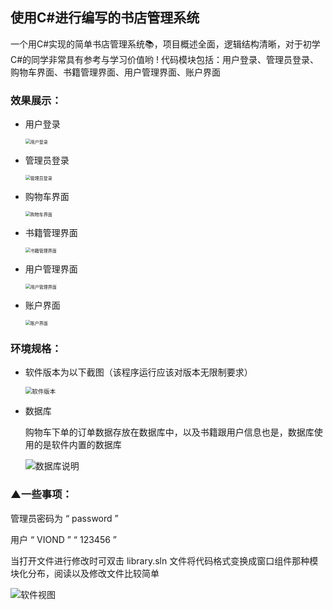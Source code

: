 ## 使用C#进行编写的书店管理系统
一个用C#实现的简单书店管理系统📚，项目概述全面，逻辑结构清晰，对于初学C#的同学非常具有参考与学习价值哟 !
代码模块包括：用户登录、管理员登录、购物车界面、书籍管理界面、用户管理界面、账户界面

### 效果展示：

- 用户登录

  <img src="D:\桌面\C#书店管理系统\用户登录.png" alt="用户登录" style="zoom:50%;" />

- 管理员登录

  <img src="D:\桌面\C#书店管理系统\管理员登录.png" alt="管理员登录" style="zoom:50%;" />

- 购物车界面

  <img src="D:\桌面\C#书店管理系统\购物车界面.png" alt="购物车界面" style="zoom:50%;" />

- 书籍管理界面

  <img src="D:\桌面\C#书店管理系统\书籍管理界面.png" alt="书籍管理界面" style="zoom:50%;" />

- 用户管理界面

  <img src="D:\桌面\C#书店管理系统\用户管理界面.png" alt="用户管理界面" style="zoom:50%;" />

- 账户界面

  <img src="D:\桌面\C#书店管理系统\账户界面.png" alt="账户界面" style="zoom:50%;" />

### 环境规格：

- 软件版本为以下截图（该程序运行应该对版本无限制要求）

  <img src="D:\桌面\C#书店管理系统\软件版本.png" alt="软件版本" style="zoom:67%;" />

- 数据库

  购物车下单的订单数据存放在数据库中，以及书籍跟用户信息也是，数据库使用的是软件内置的数据库

  ![数据库说明](D:\桌面\C#书店管理系统\数据库说明.png)

### ▲一些事项：

管理员密码为 “    password     ”

用户           “   VIOND  ”    “    123456  ” 

当打开文件进行修改时可双击  library.sln  文件将代码格式变换成窗口组件那种模块化分布，阅读以及修改文件比较简单

![软件视图](D:\桌面\C#图书馆\软件视图.png)
